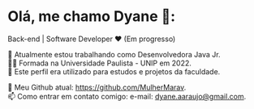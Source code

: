 <h1>Olá, me chamo Dyane 👋:</h1>
</hr>
Back-end | Software Developer ❤️ (Em progresso) </br>

💼 Atualmente estou trabalhando como Desenvolvedora Java Jr. </br>
👨‍💻 Formada na Universidade Paulista - UNIP em 2022. </br>
📌 Este perfil era utilizado para estudos e projetos da faculdade. </br>

🌱 Meu Github atual: https://github.com/MulherMarav. </br>
📫 Como entrar em contato comigo: e-mail: dyane.aaraujo@gmail.com. 


